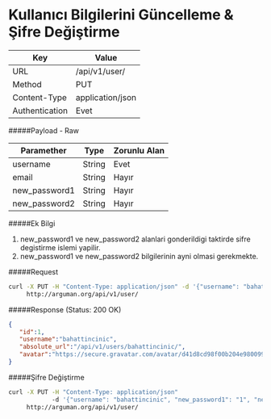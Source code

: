 Kullanıcı Bilgilerini Güncelleme & Şifre Değiştirme
===========================
| Key             | Value                                                 |
| ----------------|-------------------------------------------------------|
| URL             | /api/v1/user/                                         |
| Method          | PUT                                                   |
| Content-Type    | application/json                                      |
| Authentication  | Evet                                                  |


#####Payload - Raw

| Paramether    | Type     |  Zorunlu Alan |
| ------------- | ---------| --------------|
| username      | String   |  Evet         |
| email         | String   |  Hayır        |
| new_password1 | String   |  Hayır        |
| new_password2 | String   |  Hayır        |

#####Ek Bilgi
1. new_password1 ve new_password2 alanlari gonderildigi taktirde sifre degistirme islemi yapilir.
2. new_password1 ve new_password2 bilgilerinin ayni olmasi gerekmekte.


#####Request

```bash
curl -X PUT -H "Content-Type: application/json" -d '{"username": "bahattincinic"}'
     http://arguman.org/api/v1/user/
```

#####Response (Status: 200 OK)

```json
{
   "id":1,
   "username":"bahattincinic",
   "absolute_url":"/api/v1/users/bahattincinic/",
   "avatar":"https://secure.gravatar.com/avatar/d41d8cd98f00b204e9800998ecf8427e.jpg?s=80&r=g&d=mm"
}
```


#####Şifre Değiştirme

```bash
curl -X PUT -H "Content-Type: application/json"
            -d '{"username": "bahattincinic", "new_password1": "1", "new_password2": "1"}'
     http://arguman.org/api/v1/user/
```
